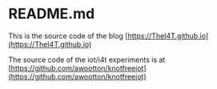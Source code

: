 
# README.md

This is the source code of the blog [https://TheI4T.github.io](https://TheI4T.github.io)

The source code of the iot/i4t experiments is at [https://github.com/awootton/knotfreeiot](https://github.com/awootton/knotfreeiot)

